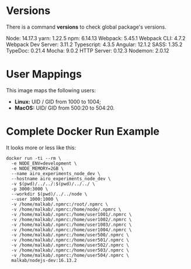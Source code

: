 # Versions

There is a command **versions** to check global package's versions.

Node:                   14.17.3
yarn:                   1.22.5
npm:                    6.14.13
Webpack:                5.45.1
Webpack CLI:            4.7.2
Webpack Dev Server:     3.11.2
Typescript:             4.3.5
Angular:                12.1.2
SASS:                   1.35.2
TypeDoc:                0.21.4
Mocha:                  9.0.2
HTTP Server:            0.12.3
Nodemon:                2.0.12


# User Mappings

This image maps the following users:

- **Linux:** UID / GID from 1000 to 1004;
- **MacOS:** UID/ GID from 500:20 to 504:20.


# Complete Docker Run Example

It looks more or less like this:

```shell
docker run -ti --rm \
  -e NODE_ENV=development \
  -e NODE_MEMORY=2GB \
  --name airo_experiments_node_dev \
  --hostname airo_experiments_node_dev \
  -v $(pwd)/../../:$(pwd)/../../ \
  -p 3000:3000 \
  --workdir $(pwd)/../../node \
  --user 1000:1000 \
  -v /home/malkab/.npmrc:/root/.npmrc \
  -v /home/malkab/.npmrc:/home/node/.npmrc \
  -v /home/malkab/.npmrc:/home/user1001/.npmrc \
  -v /home/malkab/.npmrc:/home/user1002/.npmrc \
  -v /home/malkab/.npmrc:/home/user1003/.npmrc \
  -v /home/malkab/.npmrc:/home/user1004/.npmrc \
  -v /home/malkab/.npmrc:/home/user500/.npmrc \
  -v /home/malkab/.npmrc:/home/user501/.npmrc \
  -v /home/malkab/.npmrc:/home/user502/.npmrc \
  -v /home/malkab/.npmrc:/home/user503/.npmrc \
  -v /home/malkab/.npmrc:/home/user504/.npmrc \
  malkab/nodejs-dev:16.13.2
```
